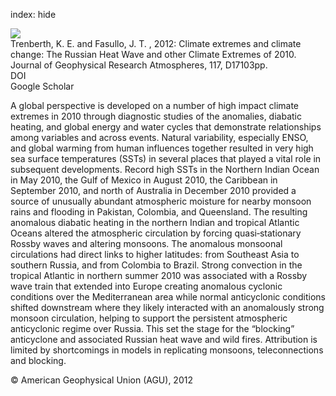 index: hide

<div class="Citation">
    <div class="Citation-thumb CitationThumb-linked"  data-href="https://doi.org/10.1029/2012jd018020">
      <img src="https://static.claimspace.cloud/climate-study-static/refs/thumbs/10/Trenberth_and_Fasullo_2012-thumb.png" />
    </div>

  <div class="Citation-body">
    <div class="Citation-text">Trenberth, K. E. and Fasullo, J. T. , 2012: Climate extremes and climate change: The Russian Heat Wave  and other Climate Extremes of 2010. <span class="Article-journal">Journal of Geophysical Research Atmospheres, </span><span class="Article-volume">117, </span> D17103pp.</div>
    <div class="Citation-links">
      <div class="CitationLink" data-href="https://doi.org/10.1029/2012jd018020">
        <div class="CitationLink-icon CitationLink-Doi"></div>
        <div class="CitationLink-text">DOI</div>
      </div>
      <div class="CitationLink" data-href="https://scholar.google.com/scholar?q=10.1029/2012jd018020">
        <div class="CitationLink-icon CitationLink-Scholar"></div>
        <div class="CitationLink-text">Google Scholar</div>
      </div>
    </div>
  </div>
</div>

A global perspective is developed on a number of high impact climate extremes in 2010 through diagnostic studies of the anomalies, diabatic heating, and global energy and water cycles that demonstrate relationships among variables and across events. Natural variability, especially ENSO, and global warming from human influences together resulted in very high sea surface temperatures (SSTs) in several places that played a vital role in subsequent developments. Record high SSTs in the Northern Indian Ocean in May 2010, the Gulf of Mexico in August 2010, the Caribbean in September 2010, and north of Australia in December 2010 provided a source of unusually abundant atmospheric moisture for nearby monsoon rains and flooding in Pakistan, Colombia, and Queensland. The resulting anomalous diabatic heating in the northern Indian and tropical Atlantic Oceans altered the atmospheric circulation by forcing quasi‐stationary Rossby waves and altering monsoons. The anomalous monsoonal circulations had direct links to higher latitudes: from Southeast Asia to southern Russia, and from Colombia to Brazil. Strong convection in the tropical Atlantic in northern summer 2010 was associated with a Rossby wave train that extended into Europe creating anomalous cyclonic conditions over the Mediterranean area while normal anticyclonic conditions shifted downstream where they likely interacted with an anomalously strong monsoon circulation, helping to support the persistent atmospheric anticyclonic regime over Russia. This set the stage for the “blocking” anticyclone and associated Russian heat wave and wild fires. Attribution is limited by shortcomings in models in replicating monsoons, teleconnections and blocking.

<div class="Citation-copy">
&copy; American Geophysical Union (AGU), 2012
</div>
